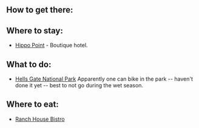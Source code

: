 ## How to get there:


## Where to stay:
* [Hippo Point](http://www.hippopointkenya.com) - Boutique hotel.

## What to do:
* [Hells Gate National Park](http://www.kws.go.ke/content/hells-gate-national-park) Apparently one can bike in the park -- haven't done it yet -- best to not go during the wet season. 

## Where to eat:
* [Ranch House Bistro](https://www.instagram.com/ranchhousebistro/)